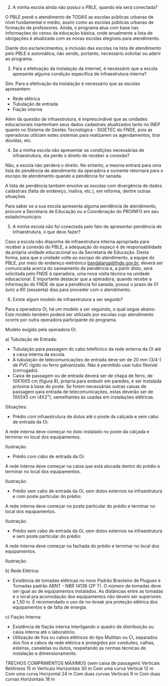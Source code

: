 2. A minha escola ainda não possui o PBLE, quando ela será conectada?

O PBLE prevê o atendimento de TODAS as escolas públicas urbanas de nível fundamental e médio, assim como as escolas públicas urbanas de formação de professores. Ainda, o programa atua com base nas informações do censo da educação básica, onde anualmente a lista de obrigações é atualizada com as novas escolas elegíveis para atendimento.

Diante dos esclarecimentos, a inclusão das escolas na lista de atendimento pelo PBLE é automática, não sendo, portanto, necessário solicitar ou aderir ao programa.

3. Para a efetivação da instalação da internet, é necessário que a escola apresente alguma condição especifica de infraestrutura interna?

Sim. Para a efetivação da instalação é necessário que as escolas apresentem:

-    Rede elétrica
-    Tubulação de entrada
-    Fiação interna

Além da questão de infraestrutura, é imprescindível que as unidades educacionais mantenham seus dados cadastrais atualizados tanto no INEP quanto no Sistema de Gestão Tecnológica - SIGETEC do FNDE, pois as operadoras utilizam estes sistemas para realizarem os agendamentos, tirar dúvidas, etc.

4. Se a minha escola não apresentar as condições necessárias de infraestrutura, ela perde o direito de receber a conexão?

Não, a escola não perderá o direito. No entanto, a mesma entrará para uma lista de pendência de atendimento da operadora e somente retornará para o escopo de atendimento quando a pendência for sanada.

A lista de pendência também envolve as escolas com divergência de dados cadastrais (falta de endereço, inativa, etc.), em reforma, dentre outras situações.

Para saber se a sua escola apresenta alguma pendência de atendimento, procure a Secretaria de Educação ou a Coordenação do PROINFO em seu estado/município.

5. A minha escola não foi conectada pelo fato de apresentar pendência de infraestrutura, o que devo fazer?

Caso a escola não disponha de infraestrutura interna apropriada para receber a conexão do PBLE, a adequação do espaço é de responsabilidade da própria unidade educacional ou da Secretaria de Educação. Desta forma, para que a unidade volte ao escopo de atendimento, a equipe do PBLE, por meio do endereço eletrônico bandalarga@fnde.gov.br, deverá ser comunicada acerca do saneamento da pendência e, a partir disto, será solicitada pelo FNDE à operadora, uma nova visita técnica na unidade educacional. É importante destacar que a operadora, quando recebe a informação do FNDE de que a pendência foi sanada, possui o prazo de 01 (um) a 60 (sessenta) dias para proceder com o atendimento.

6. Existe algum modelo de infraestrutura a ser seguido?

Para a operadora Oi, há um modelo a ser seguindo, o qual segue abaixo. Este modelo também poderá ser utilizado por escolas cujo atendimento ocorre por outra operadora participante do programa.

Modelo exigido pela operadora Oi:

a)    Tubulação de Entrada:

-    Tubulação para passagem do cabo telefônico da rede externa da OI até a caixa interna da escola.
-    A tubulação de telecomunicações de entrada deve ser de 20 mm (3/4-) de PVC rígido ou ferro galvanizado. Não é permitido usar tubo flexível (corrugado).
-    Caixa de passagem ou de entrada deverá ser de chapa de ferro, de 10X10X5 cm (figura 8), própria para embutir em paredes, e ser instalada próxima à base do poste. Se forem necessárias outras caixas de passagem para entrada de telecomunicações, estas deverão ser de 10X5X5 cm (4X2"), semelhantes às usadas em instalações elétricas.

Situações:

-    Prédio com infraestrutura de dutos até o poste da calçada e sem cabo de entrada da Oi:

A rede interna deve começar no duto instalado no poste da calçada e terminar no local dos equipamentos.

Ilustração:



-    Prédio com cabo de entrada da Oi:

A rede interna deve começar na caixa que está alocada dentro do prédio e terminar no local dos equipamentos.

Ilustração:



-    Prédio sem cabo de entrada da Oi, sem dutos externos na infraestrutura e com poste particular do prédio:

A rede interna deve começar no poste particular do prédio e terminar no local dos equipamentos.

Ilustração:



-    Prédio sem cabo de entrada da Oi, sem dutos externos na infraestrutura e sem poste particular do prédio:

A rede interna deve começar na fachada do prédio e terminar no local dos equipamentos.

Ilustração:



b)    Rede Elétrica:

-   Existência de tomadas elétricas no novo Padrão Brasileiro de Plugues e Tomadas padrão ABNT - NBR 14136 (2P T). O número de tomadas deve ser igual ao de equipamentos instalados. As distâncias entre as tomadas e o local pra acomodação dos equipamentos não devem ser superiores a 1,50 m. É recomendado o uso de no-break pra proteção elétrica dos equipamentos e de falta de energia.

c)    Fiação Interna:

-    Existência de fiação interna interligando o quadro de distribuição ou caixa interna até o laboratório.
-    Utilização de fios ou cabos elétricos do tipo Multilan ou CI, separados dos fios e cabos da rede elétrica e protegidos por conduítes, calhas, esteiras, canaletas ou dutos, respeitando as normas técnicas de instalação e dimensionamento.
 

TRECHOS	COMPRIMENTOS MÁXIMOS (sem caixa de passagem)
Verticais Retilíneos	15 m
Verticais Horizontais	30 m
Com uma curva Vertical	12 m
Com uma curva Horizontal	24 m
Com duas curvas Verticais	9 m
Com duas curvas Horizontais	18 m
